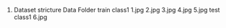 1. Dataset stricture
    Data Folder
        train
            class1
                1.jpg
                2.jpg
                3.jpg
                4.jpg
                5.jpg
        test
            class1
                6.jpg
